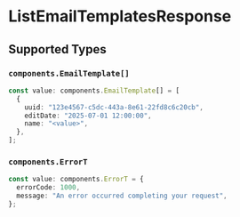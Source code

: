 # ListEmailTemplatesResponse


## Supported Types

### `components.EmailTemplate[]`

```typescript
const value: components.EmailTemplate[] = [
  {
    uuid: "123e4567-c5dc-443a-8e61-22fd8c6c20cb",
    editDate: "2025-07-01 12:00:00",
    name: "<value>",
  },
];
```

### `components.ErrorT`

```typescript
const value: components.ErrorT = {
  errorCode: 1000,
  message: "An error occurred completing your request",
};
```

